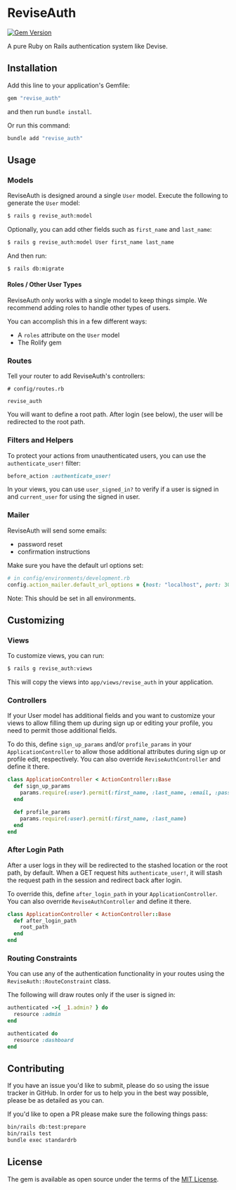 # ReviseAuth

[![Gem Version](https://badge.fury.io/rb/revise_auth.svg)](https://badge.fury.io/rb/revise_auth)

A pure Ruby on Rails authentication system like Devise.

## Installation

Add this line to your application's Gemfile:

```ruby
gem "revise_auth"
```

and then run `bundle install`.

Or run this command:

```bash
bundle add "revise_auth"
```

## Usage

### Models

ReviseAuth is designed around a single `User` model. Execute the following to generate the `User` model:

```bash
$ rails g revise_auth:model
```

Optionally, you can add other fields such as `first_name` and `last_name`:

```bash
$ rails g revise_auth:model User first_name last_name
```

And then run:

```bash
$ rails db:migrate
```

#### Roles / Other User Types

ReviseAuth only works with a single model to keep things simple. We recommend adding roles to handle other types of users.

You can accomplish this in a few different ways:

* A `roles` attribute on the `User` model
* The Rolify gem

### Routes

Tell your router to add ReviseAuth's controllers:

```
# config/routes.rb

revise_auth
```

You will want to define a root path. After login (see below), the user will be redirected to the root path.

### Filters and Helpers

To protect your actions from unauthenticated users, you can use the `authenticate_user!` filter:

```ruby
before_action :authenticate_user!
```

In your views, you can use `user_signed_in?` to verify if a user is signed in and `current_user` for using the signed in user.

### Mailer

ReviseAuth will send some emails:

* password reset
* confirmation instructions

Make sure you have the default url options set:

```ruby
# in config/environments/development.rb
config.action_mailer.default_url_options = {host: "localhost", port: 3000}
```

Note: This should be set in all environments.

## Customizing

### Views

To customize views, you can run:

```bash
$ rails g revise_auth:views
```

This will copy the views into `app/views/revise_auth` in your application.

### Controllers

If your User model has additional fields and you want to customize your views to allow filling them up during sign up or editing your profile, you need to permit those additional fields.

To do this, define `sign_up_params` and/or `profile_params` in your `ApplicationController` to allow those additional attributes during sign up or profile edit, respectively. You can also override `ReviseAuthController` and define it there.

```ruby
class ApplicationController < ActionController::Base
  def sign_up_params
    params.require(:user).permit(:first_name, :last_name, :email, :password, :password_confirmation)
  end

  def profile_params
    params.require(:user).permit(:first_name, :last_name)
  end
end
```

### After Login Path

After a user logs in they will be redirected to the stashed location or the root path, by default. When a GET request hits `authenticate_user!`, it will stash the request path in the session and redirect back after login.

To override this, define `after_login_path` in your `ApplicationController`. You can also override `ReviseAuthController` and define it there.

```ruby
class ApplicationController < ActionController::Base
  def after_login_path
    root_path
  end
end
```

### Routing Constraints

You can use any of the authentication functionality in your routes using the `ReviseAuth::RouteConstraint` class.

The following will draw routes only if the user is signed in:

```ruby
authenticated ->{ _1.admin? } do
  resource :admin
end

authenticated do
  resource :dashboard
end
```

## Contributing

If you have an issue you'd like to submit, please do so using the issue tracker in GitHub. In order for us to help you in the best way possible, please be as detailed as you can.

If you'd like to open a PR please make sure the following things pass:

```bash
bin/rails db:test:prepare
bin/rails test
bundle exec standardrb
```

## License
The gem is available as open source under the terms of the [MIT License](https://opensource.org/licenses/MIT).
